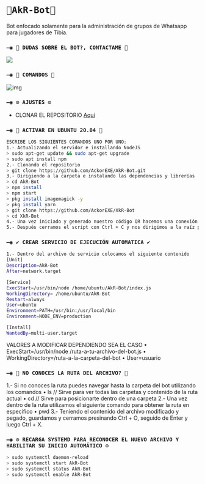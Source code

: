 # `🤖AkR-Bot🤖`
Bot enfocado solamente para la administración de grupos de Whatsapp para jugadores de Tibia.

### `—◉ 👑 DUDAS SOBRE EL BOT?, CONTACTAME 👑`
<a href="http://wa.me/528251002140" target="blank"><img src="https://img.shields.io/badge/ACKOR-25D366?style=for-the-badge&logo=whatsapp&logoColor=white" /></a>

### `—◉ 🧿 COMANDOS 🧿`
![img](https://i.imgur.com/1acZqod.png)

### `—◉ ⚙️ AJUSTES ⚙️`
- CLONAR EL REPOSITORIO [Aqui](https://github.com/AckorEXE/AkR-Bot/fork)

### `—◉ 👾 ACTIVAR EN UBUNTU 20.04 👾`
```bash
ESCRIBE LOS SIGUIENTES COMANDOS UNO POR UNO:
1.- Actualizando el servidor e installando NodeJS
> sudo apt-get update && sudo apt-get upgrade
> sudo apt install npm
2.- Clonando el repositorio
> git clone https://github.com/AckorEXE/AkR-Bot.git
3.- Dirigiendo a la carpeta e instalando las dependencias y librerías
> cd AkR-Bot
> npm install
> npm start
> pkg install imagemagick -y
> pkg install yarn
> git clone https://github.com/AckorEXE/XkR-Bot
> cd XkR-Bot
4.- Una vez iniciado y generado nuestro código QR hacemos una conexión para tenerla lista
5.- Después cerramos el script con Ctrl + C y nos dirigimos a la raíz principal de nuestro servidor utilizando múltiples veces el comando cd
```

### `—◉ ✔️ CREAR SERVICIO DE EJECUCIÓN AUTOMATICA ✔️`
```bash
1.- Dentro del archivo de servicio colocamos el siguiente contenido
[Unit]
Description=AkR-Bot
After=network.target

[Service]
ExecStart=/usr/bin/node /home/ubuntu/AkR-Bot/index.js
WorkingDirectory= /home/ubuntu/AkR-Bot
Restart=always
User=ubuntu
Environment=PATH=/usr/bin:/usr/local/bin
Environment=NODE_ENV=production

[Install]
WantedBy=multi-user.target
```
VALORES A MODIFICAR DEPENDIENDO SEA EL CASO
• ExecStart=/usr/bin/node /ruta-a-tu-archivo-del-bot.js
• WorkingDirectory=/ruta-a-la-carpeta-del-bot
• User=usuario

### `—◉ 🤔 NO CONOCES LA RUTA DEL ARCHIVO? 🤔`

1.- Si no conoces la ruta puedes navegar hasta la carpeta del bot utilizando los comandos
• ls  // Sirve para ver todas las carpetas y contenido de la ruta actual
• cd  // Sirve para posicionarte dentro de una carpeta
2.- Una vez dentro de la ruta utilizamos el siguiente comando para obtener la ruta en especifico
• pwd
3.- Teniendo el contenido del archivo modificado y pegado, guardamos y cerramos presinando Ctrl + O, seguido de Enter y luego Ctrl + X.

### `—◉ ⚙️ RECARGA SYSTEMD PARA RECONOCER EL NUEVO ARCHIVO Y HABILITAR SU INICIO AUTOMÁTICO ⚙️`
```bash
> sudo systemctl daemon-reload
> sudo systemctl start AkR-Bot
> sudo systemctl status AkR-Bot
> sudo systemctl enable AkR-Bot
```
